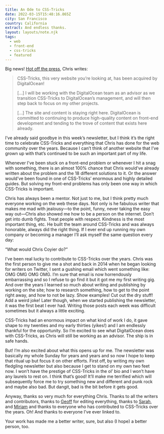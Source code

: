```yaml
---
title: An Ode to CSS-Tricks
date: 2022-03-15T15:48:16.865Z
city: San Francisco
country: California
extract: And endless thanks.
layout: layouts/note.njk
tags:
  - web
  - front-end
  - css-tricks
  - featured
---
```


Big news! [Hot off the press](https://css-tricks.com/css-tricks-is-joining-digitalocean/), Chris writes:

> CSS-Tricks, this very website you’re looking at, has been acquired by DigitalOcean!
>
> [...] I will be working with the DigitalOcean team as an advisor as we transition CSS-Tricks to DigitalOcean’s management, and will then step back to focus on my other projects.
>
> [...] The site and content is staying right here. DigitalOcean is committed to continuing to produce high-quality content on front-end development and tending to the trove of content that exists here already.

I’ve already said goodbye in this week’s newsletter, but I think it’s the right time to celebrate CSS-Tricks and everything that Chris has done for the web community over the years. Because I can’t think of another website that I’ve grown up with that’s continued to be such an important part of my life.

Whenever I’ve been stuck on a front-end problem or whenever I hit a snag with something, there is an almost 100% chance that Chris would’ve already written about the problem and the 18 different solutions to it. Or the answer would’ve been found in one of CSS-Tricks’ enormous and highly detailed guides. But solving my front-end problems has only been one way in which CSS-Tricks is important.

Chris has always been a mentor. Not just to me, but I think pretty much everyone working on the web these days. Not only is he fabulous writer that makes me mad with jealousy—to the point, funny, never taking the easy way out—Chris also showed me how to be a person on the internet. Don’t get into dumb fights. Treat people with respect. Kindness is the most important thing, etc. He built the team around CSS-Tricks and was always honorable, always did the right thing. If I ever end up running my own company or becoming a manager I’ll ask myself the same question every day:

“What would Chris Coyier do?”

I’ve been real lucky to contribute to CSS-Tricks over the years. Chris was the first person to give me a shot and back in 2014 when he began looking for writers on Twitter, I sent a gushing email which went something like: OMG OMG OMG OMG. I’m sure that email is now horrendously embarrassing and so I refuse to go find it but it got me my first writing gig. And over the years I learned so much about writing and publishing by working on the site; how to research something, how to get to the point right away, and how to not be lazy. Show examples! Cut out the dry stuff! Add a weird joke! Later though, when we started publishing the newsletter, it was the first beat I ever had. Writing those posts each week was difficult sometimes but it always a little exciting.

CSS-Tricks had an enormous impact on what kind of work I do, it gave shape to my twenties and my early thirties (yikes!) and I am endlessly thankful for the opportunity. So I’m excited to see what DigitalOcean does with CSS-Tricks, as Chris will still be working as an advisor. The ship is in safe hands.

But! I’m also excited about what this opens up for me. The newsletter was basically my whole Sunday for years and years and so now I hope to keep that ritual up but focus it on other efforts. First off, by writing my own fledgling newsletter but also because I get to stand on my own two feet now. I won’t have the prestige of CSS-Tricks in the ol’ bio and I won’t have any laurels to rest on. I think that’s good! It’ll make me terrified which will subsequently force me to try something new and different and punk rock and maybe also bad. But dangit, bad is the bit before it gets good.

Anyway, thanks so very much for everything Chris. Thanks to all the writers and contributors, thanks to [Geoff](https://geoffgraham.me/) for editing everything, thanks to [Sarah](https://sarahdrasnerdesign.com/), and [Miriam](https://www.miriamsuzanne.com/) and thanks to everyone who has contributed to CSS-Tricks over the years. Oh! And thanks to everyone I’ve ever linked to.

Your work has made me a better writer, sure, but also (I hope) a better person, too.
